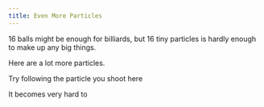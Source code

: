 ```yaml
---
title: Even More Particles
---
```


<script src="shared.js"></script>
<script>
	var boxWidth = 25
    var sim = createSimulation({
        initialize: function(simulation) {
            var p = simulation.parameters;
            p.friction = 0.2;
            setBoxWidth(simulation, boxWidth);

            initBilliards(simulation, simulation.boxBounds);
            simulation.particles[0].color = Color.black;

    		setToolbarAvailableTools(simulation.toolbar, ["impulse"]);
        }
    });
</script>

16 balls might be enough for billiards, but 16 tiny particles is hardly enough to make up any big things.

Here are a lot more particles.

Try following the particle you shoot here

It becomes very hard to 

<script>
	createSliderHere({
		initialValue: boxWidth,
		min: 25, max: 150,
		minLabel: "16", maxLabel: "A lot",
		update: function(value)
		{
			if (boxWidth != value)
			{
				boxWidth = value;
				resetSimulation(sim);
			}
		},
	});
	createShowLatestShotParticleButton();
</script>